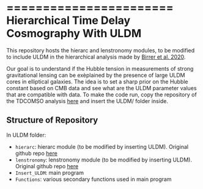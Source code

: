=======================
Hierarchical Time Delay Cosmography With ULDM 
=======================

This repository hosts the hierarc and lenstronomy modules, to be modified to include ULDM in the hierarchical analysis made by [Birrer et al. 2020](https://arxiv.org/abs/2007.02941).

Our goal is to understand if the Hubble tension in measurements of strong gravitational lensing can be exèplained by the presence of large ULDM cores in elliptical galaxies. The idea is to set a sharp prior on the Hubble constant based on CMB data and see what are the ULDM parameter values that are compatible with data. To make the code run, copy the repository of the TDCOMSO analysis [here](https://github.com/TDCOSMO/hierarchy_analysis_2020_public) and insert the ULDM/ folder inside.

 Structure of Repository
------------------------
In ULDM folder:
* ``hierarc``: hierarc module (to be modified by inserting ULDM). Original github repo [here](https://github.com/sibirrer/hierArc)
* ``lenstronomy``: lenstronomy module (to be modified by inserting ULDM). Original github repo [here](https://github.com/sibirrer/lenstronomy)
* ``Insert_ULDM``: main program
* ``Functions``: various secondary functions used in main program

